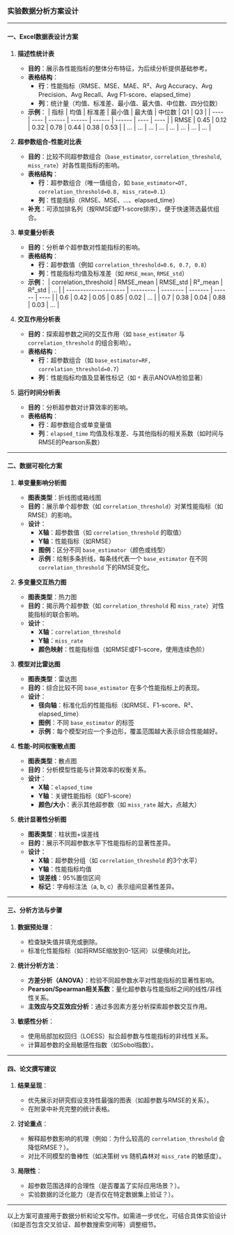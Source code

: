 ### 实验数据分析方案设计

---

#### 一、Excel数据表设计方案

1. **描述性统计表**
   - **目的**：展示各性能指标的整体分布特征，为后续分析提供基础参考。
   - **表格结构**：
     - **行**：性能指标（RMSE、MSE、MAE、R²、Avg Accuracy、Avg Precision、Avg Recall、Avg F1-score、elapsed_time）
     - **列**：统计量（均值、标准差、最小值、最大值、中位数、四分位数）
   - **示例**：
     | 指标 | 均值 | 标准差 | 最小值 | 最大值 | 中位数 | Q1   | Q3   |
     | ---- | ---- | ------ | ------ | ------ | ------ | ---- | ---- |
     | RMSE | 0.45 | 0.12   | 0.32   | 0.78   | 0.44   | 0.38 | 0.53 |
     | ...  | ...  | ...    | ...    | ...    | ...    | ...  | ...  |

2. **超参数组合-性能对比表**
   - **目的**：比较不同超参数组合（`base_estimator`, `correlation_threshold`, `miss_rate`）对各性能指标的影响。
   - **表格结构**：
     - **行**：超参数组合（唯一值组合，如 `base_estimator=DT, correlation_threshold=0.8, miss_rate=0.1`）
     - **列**：性能指标（RMSE、MSE、...、elapsed_time）
   - **补充**：可添加排名列（按RMSE或F1-score排序），便于快速筛选最优组合。

3. **单变量分析表**
   - **目的**：分析单个超参数对性能指标的影响。
   - **表格结构**：
     - **行**：超参数值（例如 `correlation_threshold=0.6, 0.7, 0.8`）
     - **列**：性能指标均值及标准差（如 `RMSE_mean`, `RMSE_std`）
   - **示例**：
     | correlation_threshold | RMSE_mean | RMSE_std | R²_mean | R²_std | ...  |
     | --------------------- | --------- | -------- | ------- | ------ | ---- |
     | 0.6                   | 0.42      | 0.05     | 0.85    | 0.02   | ...  |
     | 0.7                   | 0.38      | 0.04     | 0.88    | 0.03   | ...  |

4. **交互作用分析表**
   - **目的**：探索超参数之间的交互作用（如 `base_estimator` 与 `correlation_threshold` 的组合影响）。
   - **表格结构**：
     - **行**：超参数组合（如 `base_estimator=RF, correlation_threshold=0.7`）
     - **列**：性能指标均值及显著性标记（如 `*` 表示ANOVA检验显著）

5. **运行时间分析表**
   - **目的**：分析超参数对计算效率的影响。
   - **表格结构**：
     - **行**：超参数组合或单变量值
     - **列**：`elapsed_time` 均值及标准差、与其他指标的相关系数（如时间与RMSE的Pearson系数）

---

#### 二、数据可视化方案

1. **单变量影响分析图**
   - **图表类型**：折线图或箱线图
   - **目的**：展示单个超参数（如 `correlation_threshold`）对某性能指标（如RMSE）的影响。
   - **设计**：
     - **X轴**：超参数值（如 `correlation_threshold` 的取值）
     - **Y轴**：性能指标（如RMSE）
     - **图例**：区分不同 `base_estimator`（颜色或线型）
     - **示例**：绘制多条折线，每条线代表一个 `base_estimator` 在不同 `correlation_threshold` 下的RMSE变化。

2. **多变量交互热力图**
   - **图表类型**：热力图
   - **目的**：揭示两个超参数（如 `correlation_threshold` 和 `miss_rate`）对性能指标的联合影响。
   - **设计**：
     - **X轴**：`correlation_threshold`
     - **Y轴**：`miss_rate`
     - **颜色映射**：性能指标值（如RMSE或F1-score，使用连续色阶）

3. **模型对比雷达图**
   - **图表类型**：雷达图
   - **目的**：综合比较不同 `base_estimator` 在多个性能指标上的表现。
   - **设计**：
     - **径向轴**：标准化后的性能指标（如RMSE、F1-score、R²、elapsed_time）
     - **图例**：不同 `base_estimator` 的标签
     - **示例**：每个模型对应一个多边形，覆盖范围越大表示综合性能越好。

4. **性能-时间权衡散点图**
   - **图表类型**：散点图
   - **目的**：分析模型性能与计算效率的权衡关系。
   - **设计**：
     - **X轴**：`elapsed_time`
     - **Y轴**：关键性能指标（如F1-score）
     - **颜色/大小**：表示其他超参数（如 `miss_rate` 越大，点越大）

5. **统计显著性分析图**
   - **图表类型**：柱状图+误差线
   - **目的**：展示不同超参数水平下性能指标的显著性差异。
   - **设计**：
     - **X轴**：超参数分组（如 `correlation_threshold` 的3个水平）
     - **Y轴**：性能指标均值
     - **误差线**：95%置信区间
     - **标记**：字母标注法（a, b, c）表示组间显著性差异。

---

#### 三、分析方法与步骤

1. **数据预处理**：
   - 检查缺失值并填充或删除。
   - 标准化性能指标（如将RMSE缩放到0-1区间）以便横向对比。

2. **统计分析方法**：
   - **方差分析（ANOVA）**：检验不同超参数水平对性能指标的显著性影响。
   - **Pearson/Spearman相关系数**：量化超参数与性能指标之间的线性/非线性关系。
   - **主效应与交互效应分析**：通过多因素方差分析探索超参数交互作用。

3. **敏感性分析**：
   - 使用局部加权回归（LOESS）拟合超参数与性能指标的非线性关系。
   - 计算超参数的全局敏感性指数（如Sobol指数）。

---

#### 四、论文撰写建议

1. **结果呈现**：
   - 优先展示对研究假设支持性最强的图表（如超参数与RMSE的关系）。
   - 在附录中补充完整的统计表格。

2. **讨论重点**：
   - 解释超参数影响的机理（例如：为什么较高的 `correlation_threshold` 会降低RMSE？）。
   - 对比不同模型的鲁棒性（如决策树 vs 随机森林对 `miss_rate` 的敏感度）。

3. **局限性**：
   - 超参数范围选择的合理性（是否覆盖了实际应用场景？）。
   - 实验数据的泛化能力（是否仅在特定数据集上验证？）。

---

以上方案可直接用于数据分析和论文写作。如需进一步优化，可结合具体实验设计（如是否包含交叉验证、超参数搜索空间等）调整细节。